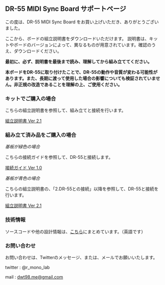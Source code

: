 ## DR-55 MIDI Sync Board サポートページ

この度は、DR-55 MIDI Sync Board をお買い上げいただき、ありがとうございました。

ここから、ボードの組立説明書をダウンロードいただけます。
説明書は、キットやボードのバージョンによって、異なるものが用意されています。確認のうえ、ダウンロードください。

**最初に、必ず、説明書を最後まで読み、理解してから組み立ててください。**

**本ボードをDR-55に取り付けたことで、DR-55の動作や音質が変わる可能性があります。また、長期に渡って使用した場合の影響についても検証されていません。非正規の改造であることを理解の上、ご使用ください。**

### キットでご購入の場合

こちらの組立説明書を参照して、組み立てと接続を行います。

[組立説明書 Ver 2.1](https://github.com/dwt98/DRS/raw/master/DR55_MIDI_Sync_Build_Guide_V2.1.pdf)

### 組み立て済み品をご購入の場合

*基板が緑色の場合*

こちらの接続ガイドを参照して、DR-55と接続します。

[接続ガイド Ver 1.0](https://github.com/dwt98/DRS/raw/master/DR55_Connection_Guide_V1.0.pdf)

*基板が青色の場合*

こちらの組立説明書の、「2.DR-55との接続」以降を参照して、DR-55と接続を行います。

[組立説明書 Ver 2.1](https://github.com/dwt98/DRS/raw/master/DR55_MIDI_Sync_Build_Guide_V2.1.pdf)

### 技術情報

ソースコードや他の設計情報は、[こちら](https://github.com/dwt98/dr55sync/)にまとめています。（英語です）

### お問い合わせ

お問い合わせは、Twitterのメッセージ、または、メールでお願いいたします。

twitter : @r_mono_lab

mail : dwt98.me@gmail.com

